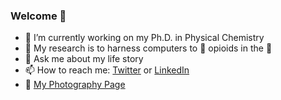 ### Welcome 👋

- 🔭 I’m currently working on my Ph.D. in Physical Chemistry
- 🌱 My research is to harness computers to 🔎 opioids in the 🧠
- 💬 Ask me about my life story
- 📫 How to reach me: [Twitter](https://twitter.com/lexinc_) or [LinkedIn](https://www.linkedin.com/in/lexinc/)
- 📸 [My Photography Page](http://vsco.co/-lexin)
